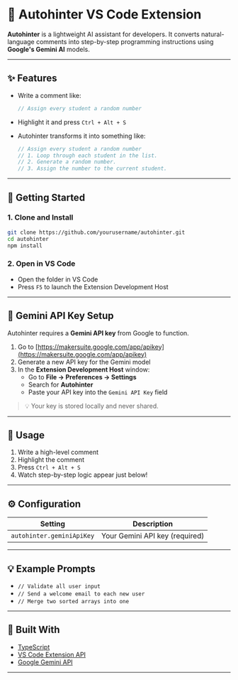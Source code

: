 # 🧠 Autohinter VS Code Extension

**Autohinter** is a lightweight AI assistant for developers. It converts natural-language comments into step-by-step programming instructions using **Google's Gemini AI** models.

---

## ✨ Features

- Write a comment like:

  ```js
  // Assign every student a random number
  ```

- Highlight it and press `Ctrl + Alt + S`
- Autohinter transforms it into something like:

  ```js
  // Assign every student a random number
  // 1. Loop through each student in the list.
  // 2. Generate a random number.
  // 3. Assign the number to the current student.
  ```

---

## 🚀 Getting Started

### 1. Clone and Install

```bash
git clone https://github.com/yourusername/autohinter.git
cd autohinter
npm install
```

### 2. Open in VS Code

- Open the folder in VS Code
- Press `F5` to launch the Extension Development Host

---

## 🔑 Gemini API Key Setup

Autohinter requires a **Gemini API key** from Google to function.

1. Go to [https://makersuite.google.com/app/apikey](https://makersuite.google.com/app/apikey)
2. Generate a new API key for the Gemini model
3. In the **Extension Development Host** window:
   - Go to **File → Preferences → Settings**
   - Search for **Autohinter**
   - Paste your API key into the `Gemini API Key` field

> 💡 Your key is stored locally and never shared.

---

## 🧪 Usage

1. Write a high-level comment
2. Highlight the comment
3. Press `Ctrl + Alt + S`
4. Watch step-by-step logic appear just below!

---

## ⚙️ Configuration

| Setting                   | Description                    |
| ------------------------- | ------------------------------ |
| `autohinter.geminiApiKey` | Your Gemini API key (required) |

---

## 💡 Example Prompts

- `// Validate all user input`
- `// Send a welcome email to each new user`
- `// Merge two sorted arrays into one`

---

## 🧱 Built With

- [TypeScript](https://www.typescriptlang.org/)
- [VS Code Extension API](https://code.visualstudio.com/api)
- [Google Gemini API](https://developers.generativeai.google/)

---
